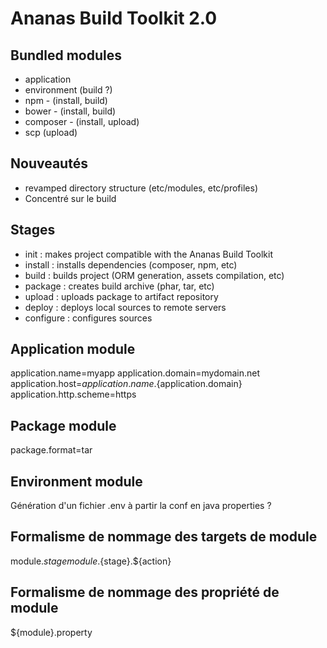 # Ananas Build Toolkit 2.0

## Bundled modules

- application
- environment (build ?)
- npm - (install, build)
- bower - (install, build)
- composer - (install, upload)
- scp (upload)

## Nouveautés

- revamped directory structure (etc/modules, etc/profiles)
- Concentré sur le build

## Stages

- init : makes project compatible with the Ananas Build Toolkit
- install : installs dependencies (composer, npm, etc)
- build : builds project (ORM generation, assets compilation, etc)
- package : creates build archive (phar, tar, etc)
- upload : uploads package to artifact repository
- deploy : deploys local sources to remote servers
- configure : configures sources

## Application module

application.name=myapp
application.domain=mydomain.net
application.host=${application.name}.${application.domain}
application.http.scheme=https

## Package module

package.format=tar

## Environment module

Génération d'un fichier .env à partir la conf en java properties ?

## Formalisme de nommage des targets de module

module.${stage}
module.${stage}.${action}

## Formalisme de nommage des propriété de module

${module}.property